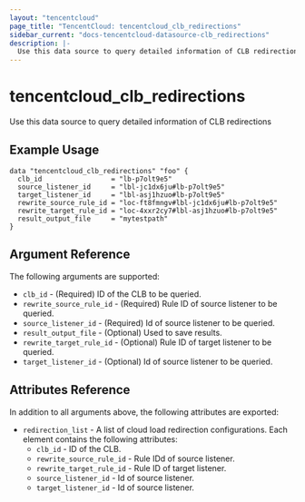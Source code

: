 ```yaml
---
layout: "tencentcloud"
page_title: "TencentCloud: tencentcloud_clb_redirections"
sidebar_current: "docs-tencentcloud-datasource-clb_redirections"
description: |-
  Use this data source to query detailed information of CLB redirections
---
```


# tencentcloud_clb_redirections

Use this data source to query detailed information of CLB redirections

## Example Usage

```hcl
data "tencentcloud_clb_redirections" "foo" {
  clb_id                 = "lb-p7olt9e5"
  source_listener_id     = "lbl-jc1dx6ju#lb-p7olt9e5"
  target_listener_id     = "lbl-asj1hzuo#lb-p7olt9e5"
  rewrite_source_rule_id = "loc-ft8fmngv#lbl-jc1dx6ju#lb-p7olt9e5"
  rewrite_target_rule_id = "loc-4xxr2cy7#lbl-asj1hzuo#lb-p7olt9e5"
  result_output_file     = "mytestpath"
}
```

## Argument Reference

The following arguments are supported:

* `clb_id` - (Required)  ID of the CLB to be queried.
* `rewrite_source_rule_id` - (Required) Rule ID of source listener to be queried.
* `source_listener_id` - (Required) Id of source listener to be queried.
* `result_output_file` - (Optional) Used to save results.
* `rewrite_target_rule_id` - (Optional) Rule ID of target listener to be queried.
* `target_listener_id` - (Optional) Id of source listener to be queried.

## Attributes Reference

In addition to all arguments above, the following attributes are exported:

* `redirection_list` - A list of cloud load redirection configurations. Each element contains the following attributes:
  * `clb_id` -  ID of the CLB.
  * `rewrite_source_rule_id` - Rule IDd of source listener.
  * `rewrite_target_rule_id` - Rule ID of target listener.
  * `source_listener_id` - Id of source listener.
  * `target_listener_id` - Id of source listener.


